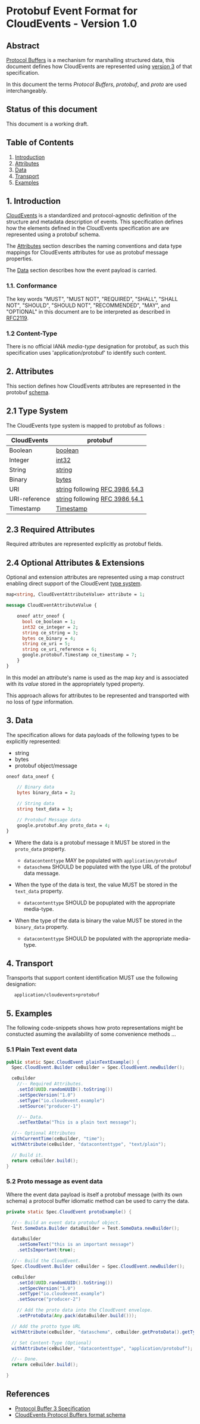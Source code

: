 # Protobuf Event Format for CloudEvents - Version 1.0

## Abstract

[Protocol Buffers][proto-home] is a mechanism for marshalling structured data,
this document defines how CloudEvents are represented using [version 3][proto-3]
of that specification.

In this document the terms *Protocol Buffers*, *protobuf*, and *proto* are used
interchangeably.

## Status of this document

This document is a working draft.

## Table of Contents

1. [Introduction](#1-introduction)
2. [Attributes](#2-attributes)
3. [Data](#3-data)
4. [Transport](#4-transport)
5. [Examples](#5-examples)

## 1. Introduction

[CloudEvents][ce] is a standardized and protocol-agnostic definition of the
structure and metadata description of events. This specification defines how the
elements defined in the CloudEvents specification are are represented using
a protobuf schema.

The [Attributes](#2-attributes) section describes the naming conventions and
data type mappings for CloudEvents attributes for use as protobuf message
properties.

The [Data](#3-data) section describes how the event payload is carried.

### 1.1. Conformance

The key words "MUST", "MUST NOT", "REQUIRED", "SHALL", "SHALL NOT", "SHOULD",
"SHOULD NOT", "RECOMMENDED", "MAY", and "OPTIONAL" in this document are to be
interpreted as described in [RFC2119][rfc2119].

### 1.2 Content-Type

There is no official IANA *media-type* designation for protobuf, as such this
specification uses 'application/protobuf' to identify such content.

## 2. Attributes

This section defines how CloudEvents attributes are represented in the protobuf
[schema][proto-schema].

## 2.1 Type System

The CloudEvents type system is mapped to protobuf as follows :

| CloudEvents   | protobuf |
| ------------- | ---------------------------------------------------------------------- |
| Boolean       | [boolean][proto-scalars] |
| Integer       | [int32][proto-scalars] |
| String        | [string][proto-scalars] |
| Binary        | [bytes][proto-scalars] |
| URI           | [string][proto-scalars] following [RFC 3986 §4.3][rfc3986-section43]|
| URI-reference | [string][proto-scalars] following [RFC 3986 §4.1][rfc3986-section41] |
| Timestamp     | [Timestamp][proto-timestamp]  |

## 2.3 Required Attributes

Required attributes are represented explicitly as protobuf fields.

## 2.4 Optional Attributes & Extensions

Optional and extension attributes are represented using a map construct enabling
direct support of the CloudEvent [type system][ce-types].

```proto
map<string, CloudEventAttributeValue> attribute = 1;

message CloudEventAttributeValue {

    oneof attr_oneof {
      bool ce_boolean = 1;
      int32 ce_integer = 2;
      string ce_string = 3;
      bytes ce_binary = 4;
      string ce_uri = 5;
      string ce_uri_reference = 6;
      google.protobuf.Timestamp ce_timestamp = 7;
    }
}
```

In this model an attribute's name is used as the map *key* and is
associated with its *value* stored in the appropriately typed property.

This approach allows for attributes to be represented and transported
with no loss of *type* information.

## 3. Data

The specification allows for data payloads of the following types to be explicitly represented:

* string
* bytes
* protobuf object/message

```proto
oneof data_oneof {

    // Binary data
    bytes binary_data = 2;

    // String data
    string text_data = 3;

    // Protobuf Message data
    google.protobuf.Any proto_data = 4;
}
```

* Where the data is a protobuf message it MUST be stored in the `proto_data` property.
  * `datacontenttype` MAY be populated with `application/protobuf`
  * `dataschema` SHOULD be populated with the type URL of the protobuf data message.

* When the type of the data is text, the value MUST be stored in the `text_data` property.
  * `datacontenttype` SHOULD be popuplated with the appropriate media-type.

* When the type of the data is binary the value MUST be stored in the `binary_data` property.
  * `datacontenttype` SHOULD be populated with the appropriate media-type.



## 4. Transport

Transports that support content identification MUST use the following designation:

```text
   application/cloudevents+protobuf
```

## 5. Examples

The following code-snippets shows how proto representations might be constucted asuming the availability of some convenience methods ...

### 5.1 Plain Text event data

```java
public static Spec.CloudEvent plainTextExample() {
  Spec.CloudEvent.Builder ceBuilder = Spec.CloudEvent.newBuilder();

  ceBuilder
    //-- Required Attributes.
    .setId(UUID.randomUUID().toString())
    .setSpecVersion("1.0")
    .setType("io.cloudevent.example")
    .setSource("producer-1")

    //-- Data.
    .setTextData("This is a plain text message");

  //-- Optional Attributes
  withCurrentTime(ceBuilder, "time");
  withAttribute(ceBuilder, "datacontenttype", "text/plain");

  // Build it.
  return ceBuilder.build();
}

```

### 5.2 Proto message as event data

Where the event data payload is itself a protobuf message (with its own schema)
a protocol buffer idiomatic method can be used to carry the data.

```java
private static Spec.CloudEvent protoExample() {

  //-- Build an event data protobuf object.
  Test.SomeData.Builder dataBuilder = Test.SomeData.newBuilder();

  dataBuilder
    .setSomeText("this is an important message")
    .setIsImportant(true);

  //-- Build the CloudEvent.
  Spec.CloudEvent.Builder ceBuilder = Spec.CloudEvent.newBuilder();

  ceBuilder
    .setId(UUID.randomUUID().toString())
    .setSpecVersion("1.0")
    .setType("io.cloudevent.example")
    .setSource("producer-2")

    // Add the proto data into the CloudEvent envelope.
    .setProtoData(Any.pack(dataBuilder.build()));

  // Add the protto type URL
  withAttribute(ceBuilder, "dataschema", ceBuilder.getProtoData().getTypeUrl());

  // Set Content-Type (Optional)
  withAttribute(ceBuilder, "datacontenttype", "application/protobuf");

  //-- Done.
  return ceBuilder.build();

}
```

## References

* [Protocol Buffer 3 Specification][proto-3]
* [CloudEvents Protocol Buffers format schema][proto-schema]

[Proto-3]: https://developers.google.com/protocol-buffers/docs/reference/proto3-spec
[proto-home]: https://developers.google.com/protocol-buffers
[proto-scalars]: https://developers.google.com/protocol-buffers/docs/proto3#scalar
[proto-wellknown]: https://developers.google.com/protocol-buffers/docs/reference/google.protobuf
[proto-timestamp]: https://developers.google.com/protocol-buffers/docs/reference/google.protobuf#google.protobuf.Timestamp
[proto-schema]: ./spec.proto
[json-format]: ./json-format.md
[ce]: ./spec.md
[ce-types]: ./spec.md#type-system
[rfc2119]: https://tools.ietf.org/html/rfc2119
[rfc3986-section41]: https://tools.ietf.org/html/rfc3986#section-4.1
[rfc3986-section43]: https://tools.ietf.org/html/rfc3986#section-4.3
[rfc3339]: https://tools.ietf.org/html/rfc3339
